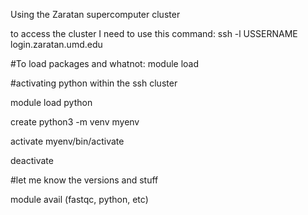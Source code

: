 Using the Zaratan supercomputer cluster

to access the cluster I need to use this command:
ssh -l USSERNAME login.zaratan.umd.edu

#To load packages and whatnot:
module load



#activating python within the ssh cluster

module load python

create python3 -m venv myenv

activate myenv/bin/activate

deactivate

#let me know the versions and stuff

module avail (fastqc, python, etc)
